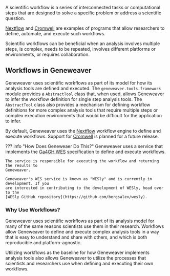 
A scientific workflow is a series of interconnected tasks or computational steps 
that are designed to solve a specific problem or address a scientific question. 

[Nextflow](https://www.nextflow.io/) and 
[Cromwell](https://cromwell.readthedocs.io/en/stable/) are examples of programs that 
allow researchers to define, automate, and execute such workflows.

Scientific workflows can be beneficial when an analysis involves multiple steps, is 
complex, needs to be repeated, involves different platforms or environments, or requires
collaboration.

## Workflows in Geneweaver
Geneweaver uses scientific workflows as part of its model for how its analysis
tools are defined and executed. The `geneweaver.tools.framework` module provides a
`AbstractTool` class that, when used, allows Geneweaver to infer the workflow definition
for single step analysis tools. The `AbstractTool` class also provides a mechanism
for defining workflow definitions for more complex analysis tools that require 
multiple steps or complex execution environments that would be difficult for the 
application to infer.

By default, Geneweaver uses the [Nextflow](https://www.nextflow.io/) workflow engine to 
define and execute workflows. Support for 
[Cromwell](https://cromwell.readthedocs.io/en/stable/) is planned for a future release.

??? info "How Does Geneweaer Do This?"
    Geneweaver uses a service that implements the
    [Ga4GH WES](https://ga4gh.github.io/workflow-execution-service-schemas/docs/)
    specification to define and execute workflows.

    The service is responsible for executing the workflow and returning the results to
    Geneweaver.
    
    Geneweaver's WES service is known as "WESly" and is currently in development. If you 
    are interested in contributing to the development of WESly, head over to the
    [WESly GitHub repository](https://github.com/bergsalex/wesly).
    

### Why Use Workflows?
Geneweaver uses scientific workflows as part of its analysis model for many of the 
same reasons scientists use them in their research. Workflows allow Geneweaver
to define and execute complex analysis tools in a way that is easy to understand
and share with others, and which is both reproducible and platform-agnostic.

Utilizing workflows as the baseline for how Geneweaver implements analysis tools also 
allows Geneweaver to utilize the processes that scientists and researchers use when
defining and executing their own workflows. 
